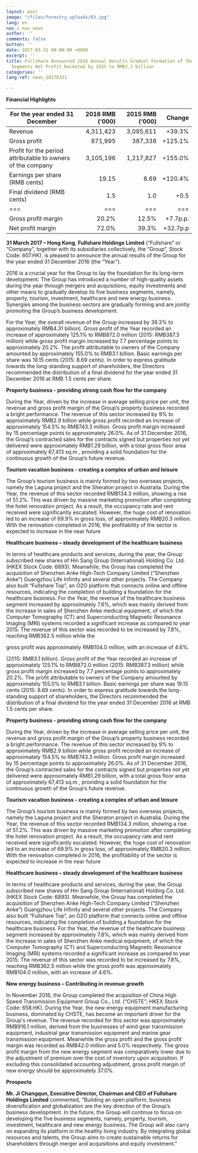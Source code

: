 ```yaml
---
layout: post
image: "/files/forestry_uploads/03.jpg"
lang: en
nav_: nav_news
author: ''
comments: false
button: ''
date: 2017-03-31 00:00:00 +0800
excerpt: ''
title: Fullshare Announced 2016 Annual Results Gradual Formation of the 5 Major Business
  Segments Net Profit Rocketed by 155% to RMB3.1 billion
categories: ''
lang-ref: news_20170331

---
```

**Financial Highlights**

| For the year ended 31 December | 2016 RMB (‘000) | 2015 RMB (‘000) | Change |
| --- |---:|---:|---:|
| Revenue | 4,311,423 | 3,095,611 | +39.3% |
| Gross profit | 871,995 | 387,338 | +125.1% |
| Profit for the period attributable to owners of the company | 3,105,196 | 1,217,827 | +155.0% |
| Earnings per share (RMB cents) | 19.15 | 8.69 | +120.4% |
| Final dividend (RMB cents) | 1.5 | 1.0 | +0.5 |
| === |===|===|===|
| Gross profit margin | 20.2% | 12.5% | +7.7p.p. |
| Net profit margin | 72.0% | 39.3% | +32.7p.p |

**31 March 2017 – Hong Kong**, **Fullshare Holdings Limited** (“Fullshare” or “Company”, together with its subsidiaries collectively, the “Group”, Stock Code: 607.HK), is pleased to announce the annual results of the Group for the year ended 31 December 2016 (the “Year”).

2016 is a crucial year for the Group to lay the foundation for its long-term development. The Group has introduced a number of high-quality assets during the year through mergers and acquisitions, equity investments and other means to gradually develop its five business segments, namely, property, tourism, investment, healthcare and new energy business. Synergies among the business sectors are gradually forming and are jointly promoting the Group’s business development.

For the Year, the overall revenue of the Group increased by 39.3% to approximately RMB4.31 billion). Gross profit of the Year recorded an increase of approximately 125.1% to RMB872.0 million (2015: RMB387.3 million) while gross profit margin increased by 7.7 percentage points to approximately 20.2%. The profit attributable to owners of the Company amounted by approximately 155.0% to RMB3.1 billion. Basic earnings per share was 19.15 cents (2015: 8.69 cents). In order to express gratitude towards the long-standing support of shareholders, the Directors recommended the distribution of a final dividend for the year ended 31 December 2016 at RMB 1.5 cents per share.

**Property business - providing strong cash flow for the company**

During the Year, driven by the increase in average selling price per unit, the revenue and gross profit margin of the Group’s property business recorded a bright performance. The revenue of this sector increased by 9% to approximately RMB2.9 billion while gross profit recorded an increase of approximately 154.5% to RMB743.3 million. Gross profit margin increased by 15 percentage points to approximately 26.0%. As of 31 December 2016, the Group’s contracted sales for the contracts signed but properties not yet delivered were approximately RMB1.29 billion, with a total gross floor area of approximately 67,413 sq.m , providing a solid foundation for the continuous growth of the Group’s future revenue.

**Tourism vacation business - creating a complex of urban and leisure**

The Group’s tourism business is mainly formed by two overseas projects, namely the Laguna project and the Sheraton project in Australia. During the Year, the revenue of this sector recorded RMB134.3 million, showing a rise of 51.2%. This was driven by massive marketing promotion after completing the hotel renovation project. As a result, the occupancy rate and rent received were significantly escalated. However, the huge cost of renovation led to an increase of 69.9% in gross loss, of approximately RMB20.3 million. With the renovation completed in 2016, the profitability of the sector is expected to increase in the near future

**Healthcare business – steady development of the healthcare business**

In terms of healthcare products and services, during the year, the Group subscribed new shares of Hin Sang Group (International) Holding Co. Ltd. (HKEX Stock Code: 6893). Meanwhile, the Group has completed the acquisition of Shenzhen Anke High-Tech Company Limited (“Shenzhen Anke”) Guangzhou Life Infinity and several other projects. The Company also built “Fullshare Top”, an O2O platform that connects online and offline resources, indicating the completion of building a foundation for the healthcare business. For the Year, the revenue of the healthcare business segment increased by approximately 7.8%, which was mainly derived from the increase in sales of Shenzhen Anke medical equipment, of which the Computer Tomography (CT) and Superconducting Magnetic Resonance Imaging (MRI) systems recorded a significant increase as compared to year 2015. The revenue of this sector was recorded to be increased by 7.8%, reaching RMB362.5 million while the

gross profit was approximately RMB104.0 million, with an increase of 4.6%.

(2015: RMB3.1 billion). Gross profit of the Year recorded an increase of approximately 125.1% to RMB872.0 million (2015: RMB387.3 million) while gross profit margin increased by 7.7 percentage points to approximately 20.2%. The profit attributable to owners of the Company amounted by approximately 155.0% to RMB3.1 billion. Basic earnings per share was 19.15 cents (2015: 8.69 cents). In order to express gratitude towards the long-standing support of shareholders, the Directors recommended the distribution of a final dividend for the year ended 31 December 2016 at RMB 1.5 cents per share.

**Property business - providing strong cash flow for the company**

During the Year, driven by the increase in average selling price per unit, the revenue and gross profit margin of the Group’s property business recorded a bright performance. The revenue of this sector increased by 9% to approximately RMB2.9 billion while gross profit recorded an increase of approximately 154.5% to RMB743.3 million. Gross profit margin increased by 15 percentage points to approximately 26.0%. As of 31 December 2016, the Group’s contracted sales for the contracts signed but properties not yet delivered were approximately RMB1.29 billion, with a total gross floor area of approximately 67,413 sq.m , providing a solid foundation for the continuous growth of the Group’s future revenue.

**Tourism vacation business - creating a complex of urban and leisure**

The Group’s tourism business is mainly formed by two overseas projects, namely the Laguna project and the Sheraton project in Australia. During the Year, the revenue of this sector recorded RMB134.3 million, showing a rise of 51.2%. This was driven by massive marketing promotion after completing the hotel renovation project. As a result, the occupancy rate and rent received were significantly escalated. However, the huge cost of renovation led to an increase of 69.9% in gross loss, of approximately RMB20.3 million. With the renovation completed in 2016, the profitability of the sector is expected to increase in the near future

**Healthcare business – steady development of the healthcare business**

In terms of healthcare products and services, during the year, the Group subscribed new shares of Hin Sang Group (International) Holding Co. Ltd. (HKEX Stock Code: 6893). Meanwhile, the Group has completed the acquisition of Shenzhen Anke High-Tech Company Limited (“Shenzhen Anke”) Guangzhou Life Infinity and several other projects. The Company also built “Fullshare Top”, an O2O platform that connects online and offline resources, indicating the completion of building a foundation for the healthcare business. For the Year, the revenue of the healthcare business segment increased by approximately 7.8%, which was mainly derived from the increase in sales of Shenzhen Anke medical equipment, of which the Computer Tomography (CT) and Superconducting Magnetic Resonance Imaging (MRI) systems recorded a significant increase as compared to year 2015. The revenue of this sector was recorded to be increased by 7.8%, reaching RMB362.5 million while the gross profit was approximately RMB104.0 million, with an increase of 4.6%.

**New energy business – Contributing in revenue growth**

In November 2016, the Group completed the acquisition of China High Speed Transmission Equipment Group Co., Ltd. (“CHSTE”; HKEX Stock Code: 658.HK). During the Year, the new energy equipment manufacturing business, dominated by CHSTE, has become an important driver for the Group's revenue. The revenue recorded for this sector was approximately RMB916.1 million, derived from the businesses of wind gear transmission equipment, industrial gear transmission equipment and marine gear transmission equipment. Meanwhile the gross profit and the gross profit margin was recorded as RMB42.0 million and 5.0% respectively. The gross profit margin from the new energy segment was comparatively lower due to the adjustment of premium over the cost of inventory upon acquisition. If excluding this consolidated accounting adjustment, gross profit margin of new energy should be approximately 37.0%.

**Prospects**

**Mr. Ji Changqun, Executive Director, Chairman and CEO of Fullshare Holdings Limited** commented, “Building an open platform, business diversification and globalization are the key direction of the Group’s business development. In the future, the Group will continue to focus on developing the five business segments, namely, property, tourism, investment, healthcare and new energy business. The Group will also carry on expanding its platform in the healthy living industry. By integrating global resources and talents, the Group aims to create sustainable returns for shareholders through merger and acquisitions and equity investment.”